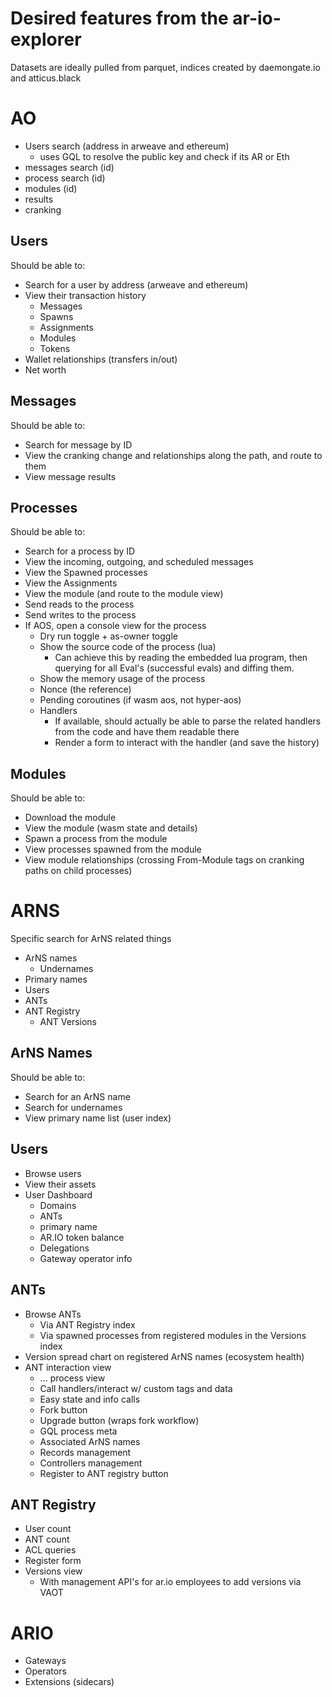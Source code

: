 # Desired features from the ar-io-explorer

Datasets are ideally pulled from parquet, indices created by daemongate.io and atticus.black

# AO

- Users search (address in arweave and ethereum)
  - uses GQL to resolve the public key and check if its AR or Eth
- messages search (id)
- process search (id)
- modules (id)
- results
- cranking

## Users

Should be able to:

- Search for a user by address (arweave and ethereum)
- View their transaction history
  - Messages
  - Spawns
  - Assignments
  - Modules
  - Tokens
- Wallet relationships (transfers in/out)
- Net worth

## Messages

Should be able to:

- Search for message by ID
- View the cranking change and relationships along the path, and route to them
- View message results

## Processes

Should be able to:

- Search for a process by ID
- View the incoming, outgoing, and scheduled messages
- View the Spawned processes
- View the Assignments
- View the module (and route to the module view)
- Send reads to the process
- Send writes to the process
- If AOS, open a console view for the process
  - Dry run toggle + as-owner toggle
  - Show the source code of the process (lua)
    - Can achieve this by reading the embedded lua program, then querying for all Eval's (successful evals) and diffing them.
  - Show the memory usage of the process
  - Nonce (the reference)
  - Pending coroutines (if wasm aos, not hyper-aos)
  - Handlers
    - If available, should actually be able to parse the related handlers from the code and have them readable there
    - Render a form to interact with the handler (and save the history)

## Modules

Should be able to:

- Download the module
- View the module (wasm state and details)
- Spawn a process from the module
- View processes spawned from the module
- View module relationships (crossing From-Module tags on cranking paths on child processes)

# ARNS

Specific search for ArNS related things

- ArNS names
  - Undernames
- Primary names
- Users
- ANTs
- ANT Registry
  - ANT Versions

## ArNS Names

Should be able to:

- Search for an ArNS name
- Search for undernames
- View primary name list (user index)

## Users

- Browse users
- View their assets
- User Dashboard
  - Domains
  - ANTs
  - primary name
  - AR.IO token balance
  - Delegations
  - Gateway operator info

## ANTs

- Browse ANTs
  - Via ANT Registry index
  - Via spawned processes from registered modules in the Versions index
- Version spread chart on registered ArNS names (ecosystem health)
- ANT interaction view
  - ... process view
  - Call handlers/interact w/ custom tags and data
  - Easy state and info calls
  - Fork button
  - Upgrade button (wraps fork workflow)
  - GQL process meta
  - Associated ArNS names
  - Records management
  - Controllers management
  - Register to ANT registry button

## ANT Registry

- User count
- ANT count
- ACL queries
- Register form
- Versions view
  - With management API's for ar.io employees to add versions via VAOT

# ARIO

- Gateways
- Operators
- Extensions (sidecars)
